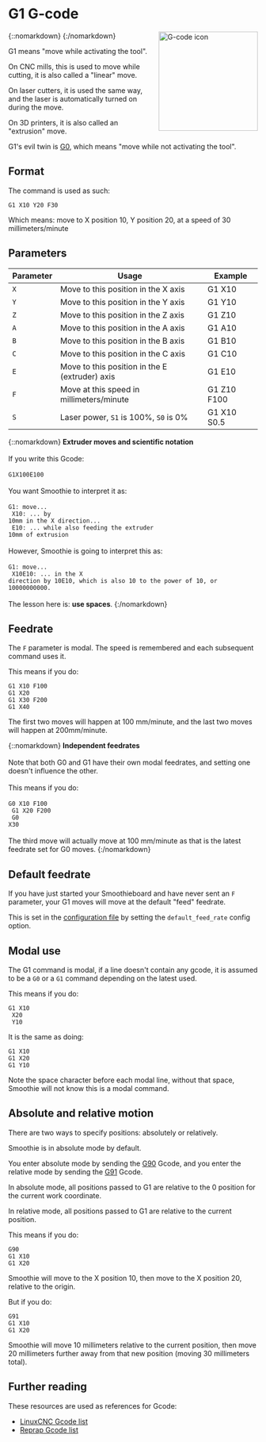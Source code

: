 # G1 G-code

{::nomarkdown}
<a href="images/gcode.png">
  <img src="images/gcode.png" alt="G-code icon" width="200" height="200" style="float: right; margin-left: 1rem;"/>
</a>
{:/nomarkdown}

G1 means "move while activating the tool".

On CNC mills, this is used to move while cutting, it is also called a "linear" move. 

On laser cutters, it is used the same way, and the laser is automatically turned on during the move.

On 3D printers, it is also called an "extrusion" move.

G1's evil twin is [G0](g0), which means "move while not activating the tool".

## Format

The command is used as such: 

```plaintext
G1 X10 Y20 F30
```

Which means: move to X position 10, Y position 20, at a speed of 30 millimeters/minute

## Parameters

| Parameter | Usage | Example |
| --------- | ----- | ------- |
| `X` | Move to this position in the X axis | G1 X10 |
| `Y` | Move to this position in the Y axis | G1 Y10 |
| `Z` | Move to this position in the Z axis | G1 Z10 |
| `A` | Move to this position in the A axis | G1 A10 |
| `B` | Move to this position in the B axis | G1 B10 |
| `C` | Move to this position in the C axis | G1 C10 |
| `E` | Move to this position in the E (extruder) axis | G1 E10 |
| `F` | Move at this speed in millimeters/minute | G1 Z10 F100 |
| `S` | Laser power, `S1` is 100%, `S0` is 0% | G1 X10 S0.5 |

{::nomarkdown}
<sl-alert variant="warning" open>
  <sl-icon slot="icon" name="exclamation-triangle"></sl-icon>
  <strong>Extruder moves and scientific notation</strong>
  <br><br>
  If you write this Gcode:
  <br><br>
  <code>G1X100E100</code>
  <br><br>
  You want Smoothie to interpret it as:
  <br><br>
  <code>G1: move...<br>
  X10: ... by 10mm in the X direction...<br>
  E10: ... while also feeding the extruder 10mm of extrusion</code>
  <br><br>
  However, Smoothie is going to interpret this as:
  <br><br>
  <code>G1: move...<br>
  X10E10: ... in the X direction by 10E10, which is also 10 to the power of 10, or 10000000000.</code>
  <br><br>
  The lesson here is: <strong>use spaces</strong>.
</sl-alert>
{:/nomarkdown}

## Feedrate

The `F` parameter is modal. The speed is remembered and each subsequent command uses it.

This means if you do: 

```plaintext
G1 X10 F100
G1 X20
G1 X30 F200
G1 X40
```

The first two moves will happen at 100 mm/minute, and the last two moves will happen at 200mm/minute.

{::nomarkdown}
<sl-alert variant="primary" open>
  <sl-icon slot="icon" name="lightbulb"></sl-icon>
  <strong>Independent feedrates</strong>
  <br><br>
  Note that both G0 and G1 have their own modal feedrates, and setting one doesn't influence the other.
  <br><br>
  This means if you do:
  <br><br>
  <code>G0 X10 F100<br>
  G1 X20 F200<br>
  G0 X30</code>
  <br><br>
  The third move will actually move at 100 mm/minute as that is the latest feedrate set for G0 moves.
</sl-alert>
{:/nomarkdown}

## Default feedrate

If you have just started your Smoothieboard and have never sent an `F` parameter, your G1 moves will move at the default "feed" feedrate.

This is set in the [configuration file](configuring-smoothie) by setting the `default_feed_rate` config option.

## Modal use

The G1 command is modal, if a line doesn't contain any gcode, it is assumed to be a `G0` or a `G1` command depending on the latest used.

This means if you do: 

```plaintext
G1 X10
 X20
 Y10
```

It is the same as doing: 

```plaintext
G1 X10
G1 X20
G1 Y10
```

Note the space character before each modal line, without that space, Smoothie will not know this is a modal command.

## Absolute and relative motion

There are two ways to specify positions: absolutely or relatively.

Smoothie is in absolute mode by default.

You enter absolute mode by sending the [G90](g90) Gcode, and you enter the relative mode by sending the [G91](g91) Gcode.

In absolute mode, all positions passed to G1 are relative to the 0 position for the current work coordinate.

In relative mode, all positions passed to G1 are relative to the current position.

This means if you do: 

```plaintext
G90
G1 X10
G1 X20
```

Smoothie will move to the X position 10, then move to the X position 20, relative to the origin.

But if you do: 

```plaintext
G91
G1 X10
G1 X20
```

Smoothie will move 10 millimeters relative to the current position, then move 20 millimeters further away from that new position (moving 30 millimeters total).

## Further reading

These resources are used as references for Gcode: 
* [LinuxCNC Gcode list](http://linuxcnc.org/docs/html/gcode.html)
* [Reprap Gcode list](http://reprap.org/wiki/G-code)
